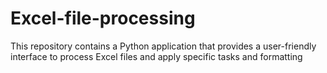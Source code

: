 # Excel-file-processing
This repository contains a Python application that provides a user-friendly interface to process Excel files and apply specific tasks and formatting
